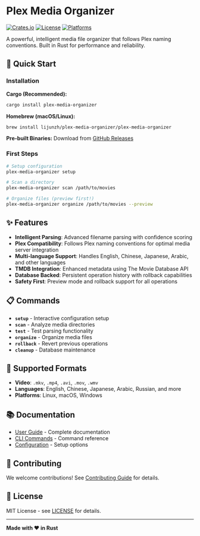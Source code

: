 # Plex Media Organizer

[![Crates.io](https://img.shields.io/crates/v/plex-media-organizer)](https://crates.io/crates/plex-media-organizer)
[![License](https://img.shields.io/github/license/lijunzh/plex-media-organizer)](https://github.com/lijunzh/plex-media-organizer/blob/main/LICENSE)
[![Platforms](https://img.shields.io/badge/platforms-linux%20%7C%20macos%20%7C%20windows-lightgrey)](https://github.com/lijunzh/plex-media-organizer/releases)

A powerful, intelligent media file organizer that follows Plex naming conventions. Built in Rust for performance and reliability.

## 🚀 Quick Start

### Installation

**Cargo (Recommended):**
```bash
cargo install plex-media-organizer
```

**Homebrew (macOS/Linux):**
```bash
brew install lijunzh/plex-media-organizer/plex-media-organizer
```

**Pre-built Binaries:**
Download from [GitHub Releases](https://github.com/lijunzh/plex-media-organizer/releases)

### First Steps

```bash
# Setup configuration
plex-media-organizer setup

# Scan a directory
plex-media-organizer scan /path/to/movies

# Organize files (preview first!)
plex-media-organizer organize /path/to/movies --preview
```

## ✨ Features

- **Intelligent Parsing**: Advanced filename parsing with confidence scoring
- **Plex Compatibility**: Follows Plex naming conventions for optimal media server integration
- **Multi-language Support**: Handles English, Chinese, Japanese, Arabic, and other languages
- **TMDB Integration**: Enhanced metadata using The Movie Database API
- **Database Backed**: Persistent operation history with rollback capabilities
- **Safety First**: Preview mode and rollback support for all operations

## 📋 Commands

- **`setup`** - Interactive configuration setup
- **`scan`** - Analyze media directories
- **`test`** - Test parsing functionality
- **`organize`** - Organize media files
- **`rollback`** - Revert previous operations
- **`cleanup`** - Database maintenance

## 📁 Supported Formats

- **Video**: `.mkv`, `.mp4`, `.avi`, `.mov`, `.wmv`
- **Languages**: English, Chinese, Japanese, Arabic, Russian, and more
- **Platforms**: Linux, macOS, Windows

## 📚 Documentation

- [User Guide](docs/user-guide/) - Complete documentation
- [CLI Commands](docs/user-guide/cli-commands.md) - Command reference
- [Configuration](docs/user-guide/configuration.md) - Setup options

## 🤝 Contributing

We welcome contributions! See [Contributing Guide](CONTRIBUTING.md) for details.

## 📝 License

MIT License - see [LICENSE](LICENSE) for details.

---

**Made with ❤️ in Rust**

